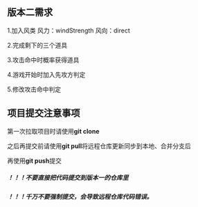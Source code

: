 ## 版本二需求

1.加入风类
风力：windStrength
风向：direct

2.完成剩下的三个道具

3.攻击命中时概率获得道具

4.游戏开始时加入先攻方判定

5.修改攻击命中判定


## 项目提交注意事项

第一次拉取项目时请使用<strong>git clone</strong>

之后再提交前请使用<strong>git pull</strong>将远程仓库更新同步到本地、合并分支后

再使用<strong>git push</strong>提交

##### ！！！不要直接把代码提交到版本一的仓库里

##### ！！！千万不要强制提交，会导致远程仓库代码错误。